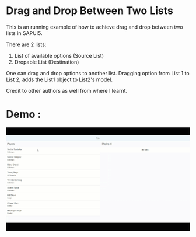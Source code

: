 # Drag and Drop Between Two Lists

This is an running example of how to achieve drag and drop between two lists in SAPUI5.

There are 2 lists:
1. List of available options (Source List)
2. Dropable List (Destination)

One can drag and drop options to another list. 
Dragging option from List 1 to List 2, adds the List1 object to List2's model.

Credit to other authors as well from where I learnt.

# Demo :

![alt text](https://github.com/bhardwaj-rahul/sapui5-drag-drop-in-lists/blob/master/Sample.gif "Demo")

